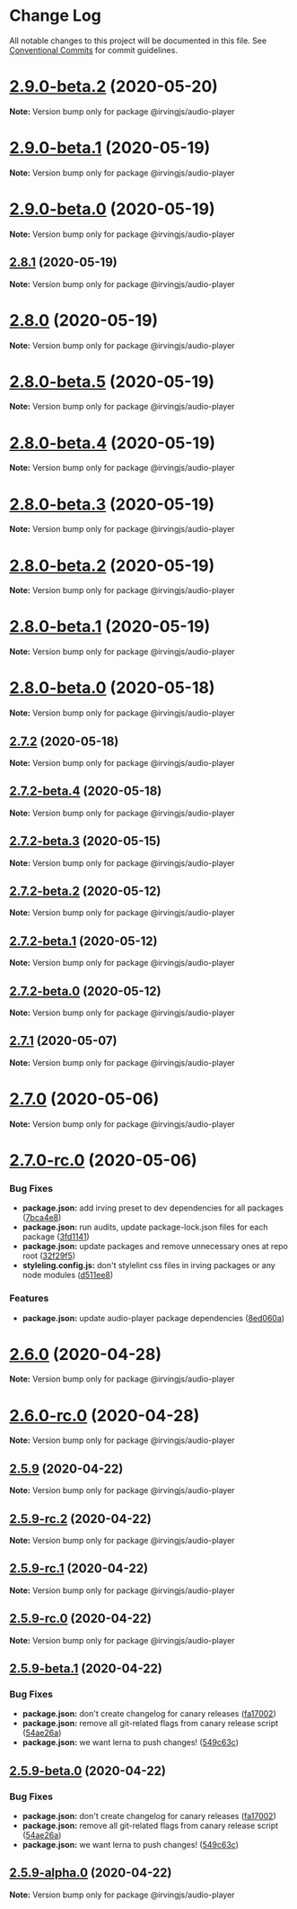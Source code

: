 # Change Log

All notable changes to this project will be documented in this file.
See [Conventional Commits](https://conventionalcommits.org) for commit guidelines.

# [2.9.0-beta.2](https://github.com/alleyinteractive/irving/packages/audio-player/compare/v2.9.0-beta.1...v2.9.0-beta.2) (2020-05-20)

**Note:** Version bump only for package @irvingjs/audio-player





# [2.9.0-beta.1](https://github.com/alleyinteractive/irving/packages/audio-player/compare/v2.9.0-beta.0...v2.9.0-beta.1) (2020-05-19)

**Note:** Version bump only for package @irvingjs/audio-player





# [2.9.0-beta.0](https://github.com/alleyinteractive/irving/packages/audio-player/compare/v2.8.1...v2.9.0-beta.0) (2020-05-19)

**Note:** Version bump only for package @irvingjs/audio-player





## [2.8.1](https://github.com/alleyinteractive/irving/packages/audio-player/compare/v2.8.0...v2.8.1) (2020-05-19)

**Note:** Version bump only for package @irvingjs/audio-player





# [2.8.0](https://github.com/alleyinteractive/irving/packages/audio-player/compare/v2.8.0-beta.5...v2.8.0) (2020-05-19)

**Note:** Version bump only for package @irvingjs/audio-player





# [2.8.0-beta.5](https://github.com/alleyinteractive/irving/packages/audio-player/compare/v2.8.0-beta.4...v2.8.0-beta.5) (2020-05-19)

**Note:** Version bump only for package @irvingjs/audio-player





# [2.8.0-beta.4](https://github.com/alleyinteractive/irving/packages/audio-player/compare/v2.8.0-beta.3...v2.8.0-beta.4) (2020-05-19)

**Note:** Version bump only for package @irvingjs/audio-player





# [2.8.0-beta.3](https://github.com/alleyinteractive/irving/packages/audio-player/compare/v2.8.0-beta.1...v2.8.0-beta.3) (2020-05-19)

**Note:** Version bump only for package @irvingjs/audio-player





# [2.8.0-beta.2](https://github.com/alleyinteractive/irving/packages/audio-player/compare/v2.8.0-beta.1...v2.8.0-beta.2) (2020-05-19)

**Note:** Version bump only for package @irvingjs/audio-player





# [2.8.0-beta.1](https://github.com/alleyinteractive/irving/packages/audio-player/compare/v2.8.0-beta.0...v2.8.0-beta.1) (2020-05-19)

**Note:** Version bump only for package @irvingjs/audio-player





# [2.8.0-beta.0](https://github.com/alleyinteractive/irving/packages/audio-player/compare/v2.7.2...v2.8.0-beta.0) (2020-05-18)

**Note:** Version bump only for package @irvingjs/audio-player





## [2.7.2](https://github.com/alleyinteractive/irving/packages/audio-player/compare/v2.7.2-beta.4...v2.7.2) (2020-05-18)

**Note:** Version bump only for package @irvingjs/audio-player





## [2.7.2-beta.4](https://github.com/alleyinteractive/irving/packages/audio-player/compare/v2.7.2-beta.3...v2.7.2-beta.4) (2020-05-18)

**Note:** Version bump only for package @irvingjs/audio-player





## [2.7.2-beta.3](https://github.com/alleyinteractive/irving/packages/audio-player/compare/v2.7.2-beta.2...v2.7.2-beta.3) (2020-05-15)

**Note:** Version bump only for package @irvingjs/audio-player





## [2.7.2-beta.2](https://github.com/alleyinteractive/irving/packages/audio-player/compare/v2.7.2-beta.1...v2.7.2-beta.2) (2020-05-12)

**Note:** Version bump only for package @irvingjs/audio-player





## [2.7.2-beta.1](https://github.com/alleyinteractive/irving/packages/audio-player/compare/v2.7.2-beta.0...v2.7.2-beta.1) (2020-05-12)

**Note:** Version bump only for package @irvingjs/audio-player





## [2.7.2-beta.0](https://github.com/alleyinteractive/irving/packages/audio-player/compare/v2.7.1...v2.7.2-beta.0) (2020-05-12)

**Note:** Version bump only for package @irvingjs/audio-player





## [2.7.1](https://github.com/alleyinteractive/irving/packages/audio-player/compare/v2.7.0...v2.7.1) (2020-05-07)

**Note:** Version bump only for package @irvingjs/audio-player





# [2.7.0](https://github.com/alleyinteractive/irving/packages/audio-player/compare/v2.7.0-rc.0...v2.7.0) (2020-05-06)

**Note:** Version bump only for package @irvingjs/audio-player





# [2.7.0-rc.0](https://github.com/alleyinteractive/irving/packages/audio-player/compare/v2.6.1...v2.7.0-rc.0) (2020-05-06)


### Bug Fixes

* **package.json:** add irving preset to dev dependencies for all packages ([7bca4e8](https://github.com/alleyinteractive/irving/packages/audio-player/commit/7bca4e8387e4835bfd9953c9237ba4651df0c1fd))
* **package.json:** run audits, update package-lock.json files for each package ([3fd1141](https://github.com/alleyinteractive/irving/packages/audio-player/commit/3fd1141daff87936122c3dfd834e424fdd29c2e3))
* **package.json:** update packages and remove unnecessary ones at repo root ([32f29f5](https://github.com/alleyinteractive/irving/packages/audio-player/commit/32f29f5f71582618b59bc0e457d212d271766bd0))
* **styleling.config.js:** don't stylelint css files in irving packages or any node modules ([d511ee8](https://github.com/alleyinteractive/irving/packages/audio-player/commit/d511ee8189587b94a032dc07787ec43b25c98ab4))


### Features

* **package.json:** update audio-player package dependencies ([8ed060a](https://github.com/alleyinteractive/irving/packages/audio-player/commit/8ed060a37e977e8ea2148765df63e7c92c837398))





# [2.6.0](https://github.com/alleyinteractive/irving/packages/audio-player/compare/v2.6.0-rc.0...v2.6.0) (2020-04-28)

**Note:** Version bump only for package @irvingjs/audio-player





# [2.6.0-rc.0](https://github.com/alleyinteractive/irving/packages/audio-player/compare/v2.5.9...v2.6.0-rc.0) (2020-04-28)

**Note:** Version bump only for package @irvingjs/audio-player





## [2.5.9](https://github.com/alleyinteractive/irving/packages/audio-player/compare/v2.5.9-rc.2...v2.5.9) (2020-04-22)

**Note:** Version bump only for package @irvingjs/audio-player





## [2.5.9-rc.2](https://github.com/alleyinteractive/irving/packages/audio-player/compare/v2.5.9-rc.1...v2.5.9-rc.2) (2020-04-22)

**Note:** Version bump only for package @irvingjs/audio-player





## [2.5.9-rc.1](https://github.com/alleyinteractive/irving/packages/audio-player/compare/v2.5.9-rc.0...v2.5.9-rc.1) (2020-04-22)

**Note:** Version bump only for package @irvingjs/audio-player





## [2.5.9-rc.0](https://github.com/alleyinteractive/irving/packages/audio-player/compare/v2.5.9-beta.1...v2.5.9-rc.0) (2020-04-22)

**Note:** Version bump only for package @irvingjs/audio-player





## [2.5.9-beta.1](https://github.com/alleyinteractive/irving/packages/audio-player/compare/v2.5.8...v2.5.9-beta.1) (2020-04-22)


### Bug Fixes

* **package.json:** don't create changelog for canary releases ([fa17002](https://github.com/alleyinteractive/irving/packages/audio-player/commit/fa17002e91ae53348137bf96d46c436297b4c1cb))
* **package.json:** remove all git-related flags from canary release script ([54ae26a](https://github.com/alleyinteractive/irving/packages/audio-player/commit/54ae26af07f58fb89b72cb9aaa4ed63ee4a9031c))
* **package.json:** we want lerna to push changes! ([549c63c](https://github.com/alleyinteractive/irving/packages/audio-player/commit/549c63c590656fde8f10595398b89fd0e8b6d050))





## [2.5.9-beta.0](https://github.com/alleyinteractive/irving/packages/audio-player/compare/v2.5.8...v2.5.9-beta.0) (2020-04-22)


### Bug Fixes

* **package.json:** don't create changelog for canary releases ([fa17002](https://github.com/alleyinteractive/irving/packages/audio-player/commit/fa17002e91ae53348137bf96d46c436297b4c1cb))
* **package.json:** remove all git-related flags from canary release script ([54ae26a](https://github.com/alleyinteractive/irving/packages/audio-player/commit/54ae26af07f58fb89b72cb9aaa4ed63ee4a9031c))
* **package.json:** we want lerna to push changes! ([549c63c](https://github.com/alleyinteractive/irving/packages/audio-player/commit/549c63c590656fde8f10595398b89fd0e8b6d050))





## [2.5.9-alpha.0](https://github.com/alleyinteractive/irving/packages/audio-player/compare/v2.5.8...v2.5.9-alpha.0) (2020-04-22)

**Note:** Version bump only for package @irvingjs/audio-player
